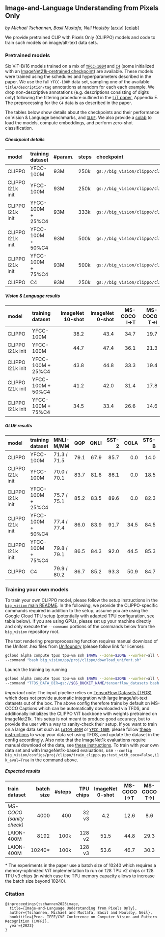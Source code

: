 ## Image-and-Language Understanding from Pixels Only

*by Michael Tschannen, Basil Mustafa, Neil Houlsby* [[arxiv]](https://arxiv.org/abs/2212.08045) [[colab]](https://colab.research.google.com/github/google-research/big_vision/blob/main/big_vision/configs/proj/clippo/clippo_colab.ipynb)

We provide pretrained CLIP with Pixels Only (CLIPPO) models and code to train such models on image/alt-text data sets.

### Pretrained models

Six ViT-B/16 models trained on a mix of [`YFCC-100M`](https://arxiv.org/abs/1503.01817) and [`C4`](https://arxiv.org/abs/1910.10683) (some initialized with an [ImageNet21k-pretrained checkpoint](https://github.com/google-research/vision_transformer#vision-transformer)\) are available.
These models were trained using the schedules and hyperparameters described in the paper. We use the full `YFCC-100M` data set, sampling one of the available `title/description/tag` annotations at random for each each example. We drop non-descriptive annotations (e.g. descriptions consisting of digits only) following the filtering procedure outlined in the [LiT paper](https://arxiv.org/abs/2303.04671), Appendix E. The preprocessing for the `C4` data is as described in the paper.

The tables below show details about the checkpoints and their performance on Vision & Language benchmarks, and [`GLUE`](https://arxiv.org/abs/1804.07461). We also provide a [colab](https://colab.research.google.com/github/google-research/big_vision/blob/main/big_vision/configs/proj/clippo/clippo_colab.ipynb) to load the models, compute embeddings, and perform zero-shot classification.

##### Checkpoint details

| model            | training dataset   | #param.   | steps   | checkpoint |
|:-----------------|:-------------------|:----------|:--------|:-----------|
| CLIPPO           | YFCC-100M          | 93M       | 250k    | `gs://big_vision/clippo/clippo_b16_yfcc100m.npz` |
| CLIPPO I21k init | YFCC-100M          | 93M       | 250k    | `gs://big_vision/clippo/clippo_b16_yfcc100m_i21k_init.npz` |
| CLIPPO I21k init | YFCC-100M + 25%C4  | 93M       | 333k    | `gs://big_vision/clippo/clippo_b16_yfcc100m_i21k_init_25c4.npz` |
| CLIPPO I21k init | YFCC-100M + 50%C4  | 93M       | 500k    | `gs://big_vision/clippo/clippo_b16_yfcc100m_i21k_init_50c4.npz` |
| CLIPPO I21k init | YFCC-100M + 75%C4  | 93M       | 500k    | `gs://big_vision/clippo/clippo_b16_yfcc100m_i21k_init_75c4.npz` |
| CLIPPO           | C4          | 93M       | 250k    | `gs://big_vision/clippo/clippo_b16_100c4.npz` |

##### Vision \& Language results

| model            | training dataset   | ImageNet 10-shot | ImageNet 0-shot | MS-COCO I→T | MS-COCO T→I |
|:-----------------|:-------------------|-----------:|----------:|--------:|--------:|
| CLIPPO           | YFCC-100M          |       38.2 |      43.4 |    34.7 |    19.7 |
| CLIPPO I21k init | YFCC-100M          |       44.7 |      47.4 |    36.1 |    21.3 |
| CLIPPO I21k init | YFCC-100M + 25%C4  |       43.8 |      44.8 |    33.3 |    19.4 |
| CLIPPO I21k init | YFCC-100M + 50%C4  |       41.2 |      42.0 |    31.4 |    17.8 |
| CLIPPO I21k init | YFCC-100M + 75%C4  |       34.5 |      33.4 |    26.6 |    14.6 |

##### GLUE results

| model            | training dataset   | MNLI-M/MM   |   QQP |   QNLI |   SST-2 |   COLA |   STS-B |   MRPC |   RTE |   avg |
|:-----------------|:-------------------|:------------|------:|-------:|--------:|-------:|--------:|-------:|------:|------:|
| CLIPPO           | YFCC-100M          | 71.3 / 71.5 |  79.1 |   67.9 |    85.7 |    0.0 |    14.0 |   83.4 |  54.9 |  58.6 |
| CLIPPO I21k init | YFCC-100M          | 70.0 / 70.1 |  83.7 |   81.6 |    86.1 |    0.0 |    18.5 |   83.0 |  53.1 |  60.7 |
| CLIPPO I21k init | YFCC-100M + 25%C4  | 75.7 / 75.1 |  85.2 |   83.5 |    89.6 |    0.0 |    82.3 |   82.7 |  52.7 |  69.7 |
| CLIPPO I21k init | YFCC-100M + 50%C4  | 77.4 / 77.4 |  86.0 |   83.9 |    91.7 |   34.5 |    84.5 |   85.1 |  56.3 |  75.2 |
| CLIPPO I21k init | YFCC-100M + 75%C4  | 79.8 / 79.1 |  86.5 |   84.3 |    92.0 |   44.5 |    85.3 |   88.2 |  58.5 |  77.6 |
| CLIPPO           | C4                 | 79.9 / 80.2 |  86.7 |   85.2 |    93.3 |   50.9 |    84.7 |   86.3 |  58.5 |  78.4 |

### Training your own models

To train your own CLIPPO model, please follow the setup instructions in the [`big_vision` main README](https://github.com/google-research/big_vision#cloud-tpu-vm-setup). In the following, we provide the CLIPPO-specific commands required in addition to the setup, assume you are using the Google Cloud TPU setup (potentially with adapted TPU configuration, see table below). If you are using GPUs, please set up your machine directly and only execute the `--command` portions of the commands below from the `big_vision` repository root.

The text rendering preproprocessing function requires manual download of the Unifont .hex files from [Unifoundry](https://unifoundry.com/unifont/) (please follow link for license):

```bash
gcloud alpha compute tpus tpu-vm ssh $NAME --zone=$ZONE --worker=all \
--command "bash big_vision/pp/proj/clippo/download_unifont.sh"
```

Launch the training by running

```bash
gcloud alpha compute tpus tpu-vm ssh $NAME --zone=$ZONE --worker=all \
--command "TFDS_DATA_DIR=gs://$GS_BUCKET_NAME/tensorflow_datasets bash big_vision/run_tpu.sh big_vision.trainers.proj.image_text.contrastive --config big_vision/configs/proj/clippo/train_clippo.py --workdir gs://$GS_BUCKET_NAME/big_vision/workdir/`date '+%m-%d_%H%M'`"
```

*Important note:* The input pipeline relies on [TensorFlow Datasets (TFDS)](https://www.tensorflow.org/datasets) which does not provide automatic integration with large image/alt-text datasets out of the box. The above config therefore trains by default on MS-COCO Captions which can be automatically downloaded via TFDS, and additionally initializes the CLIPPO ViT backbone with weights pretrained on ImageNet21k. This setup is not meant to produce good accuracy, but to provide the user with a way to sanity-check their setup. If you want to train on a large data set such as [`LAION-400M`](https://arxiv.org/abs/2111.02114) or [`YFCC-100M`](https://arxiv.org/abs/1503.01817), please follow [these instructions](https://www.tensorflow.org/datasets/add_dataset) to wrap your data set using TFDS, and update the dataset in the config accordingly. Also note that the ImageNet1k evaluations require manual download of the data, see [these instructions](https://github.com/google-research/big_vision#preparing-tfds-data). To train with your own data set and with ImageNet1k-based evaluations, use `--config big_vision/configs/proj/clippo/train_clippo.py:test_with_coco=False,i1k_eval=True` in the command above.

##### Expected results

| train dataset | batch size | #steps | TPU chips | ImageNet 0-shot | MS-COCO I→T | MS-COCO T→I | Config `arg` |
| :---  | ---:         | ---: | ---: | :---:           | :---:       | :---:       | :---         |
| *MS-COCO (sanity check)* | 4000 | 400 | 32 v3 | 4.2 | 12.6 | 8.6 | `i1k_eval=True` |
| LAION-400M | 8192 | 100k |128 v2 | 51.5 | 44.8 | 29.3 | `test_with_coco=False,i1k_eval=True` |
| LAION-400M | 10240\* | 100k | 128 v3 | 53.6 | 46.7 | 30.3 | `test_with_coco=False,i1k_eval=True` |

\* The experiments in the paper use a batch size of 10240 which requires a memory-optimized ViT implementation to run on 128 TPU v2 chips or 128 TPU v3 chips (in which case the TPU memory capacity allows to increase the batch size beyond 10240).

### Citation

```
@inproceedings{tschannen2023image,
  title={Image-and-Language Understanding from Pixels Only},
  author={Tschannen, Michael and Mustafa, Basil and Houlsby, Neil},
  booktitle={Proc. IEEE/CVF Conference on Computer Vision and Pattern Recognition (CVPR)},
  year={2023}
}
```
